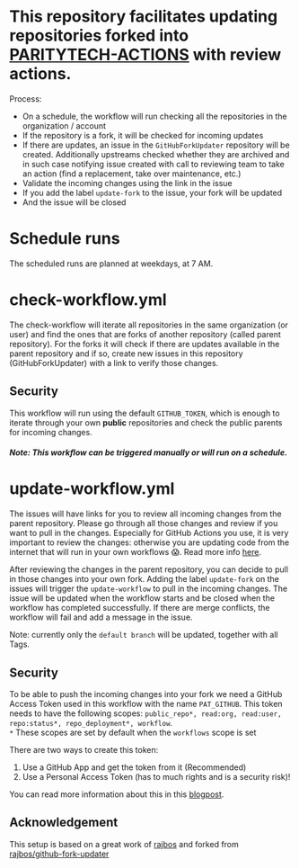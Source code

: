 # This repository facilitates updating repositories forked into [PARITYTECH-ACTIONS](https://paritytech-actions.github.io/actions-marketplace/) with review actions. 

Process:

* On a schedule, the workflow will run checking all the repositories in the organization / account
* If the repository is a fork, it will be checked for incoming updates
* If there are updates, an issue in the `GitHubForkUpdater` repository will be created. Additionally upstreams checked whether they are archived and in such case notifying issue created with call to reviewing team to take an action (find a replacement, take over maintenance, etc.)
* Validate the incoming changes using the link in the issue
* If you add the label `update-fork` to the issue, your fork will be updated
* And the issue will be closed

# Schedule runs
The scheduled runs are planned at weekdays, at 7 AM.

# check-workflow.yml
The check-workflow will iterate all repositories in the same organization (or user) and find the ones that are forks of another repository (called parent repository). For the forks it will check if there are updates available in the parent repository and if so, create new issues in this repository (GitHubForkUpdater) with a link to verify those changes. 

## Security
This workflow will run using the default `GITHUB_TOKEN`, which is enough to iterate through your own **public** repositories and check the public parents for incoming changes.

##### Note: This workflow can be triggered manually or will run on a schedule.

# update-workflow.yml
The issues will have links for you to review all incoming changes from the parent repository. Please go through all those changes and review if you want to pull in the changes. Especially for GitHub Actions you use, it is very important to review the changes: otherwise you are updating code from the internet that will run in your own workflows 😱. Read more info [here](https://devopsjournal.io/blog/2021/12/11/GitHub-Actions-Maturity-Levels).

After reviewing the changes in the parent repository, you can decide to pull in those changes into your own fork. Adding the label `update-fork` on the issues will trigger the `update-workflow` to pull in the incoming changes. The issue will be updated when the workflow starts and be closed when the workflow has completed successfully. If there are merge conflicts, the workflow will fail and add a message in the issue.

Note: currently only the `default branch` will be updated, together with all Tags.

## Security 
To be able to push the incoming changes into your fork we need a GitHub Access Token used in this workflow with the name `PAT_GITHUB`. This token needs to have the following scopes: `public_repo*, read:org, read:user, repo:status*, repo_deployment*, workflow`.  
`*` These scopes are set by default when the `workflows` scope is set

There are two ways to create this token:
1. Use a GitHub App and get the token from it (Recommended)
1. Use a Personal Access Token (has to much rights and is a security risk)!

You can read more information about this in this [blogpost](https://devopsjournal.io/blog/2022/01/03/GitHub-Tokens).

## Acknowledgement
This setup is based on a great work of [rajbos](https://github.com/rajbos) and forked from [rajbos/github-fork-updater](https://github.com/rajbos/github-fork-updater)

